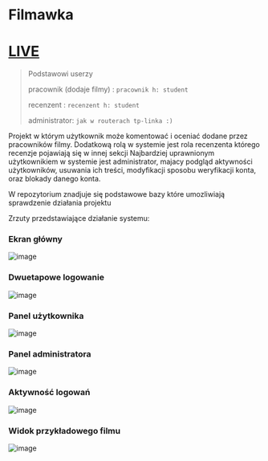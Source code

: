# Filmawka

# [LIVE](https://filmawka-php.herokuapp.com/)

>
> Podstawowi userzy
> 
> pracownik (dodaje filmy) : `pracownik h: student`
> 
> recenzent : `recenzent h: student`
> 
> administrator: `jak w routerach tp-linka :)`

Projekt w którym użytkownik może komentować i oceniać dodane przez pracowników filmy. Dodatkową rolą w systemie jest rola recenzenta którego recenzje pojawiają się w innej sekcji
Najbardziej uprawnionym użytkownikiem w systemie jest administrator, majacy podgląd aktywności użytkowników, usuwania ich treści, modyfikacji sposobu weryfikacji konta,
oraz blokady danego konta.

W repozytorium znadjuje się podstawowe bazy które umozliwiają sprawdzenie działania projektu

Zrzuty przedstawiające działanie systemu:


### Ekran główny
![image](https://user-images.githubusercontent.com/47278535/175502011-d44da44c-c545-4f66-bf8b-43667687724a.png)

### Dwuetapowe logowanie
![image](https://user-images.githubusercontent.com/47278535/175502189-e38f9afd-666e-415f-aab8-89116a07b1e2.png)

### Panel użytkownika
![image](https://user-images.githubusercontent.com/47278535/175502247-49509975-7ad3-4cd2-9d1c-0ff87eeb9c9d.png)

### Panel administratora
![image](https://user-images.githubusercontent.com/47278535/175502316-60548588-1496-45df-b8d8-ef952957d494.png)

### Aktywność logowań
![image](https://user-images.githubusercontent.com/47278535/175502362-4c15bb35-3392-4499-b279-202937939a5d.png)

### Widok przykładowego filmu
![image](https://user-images.githubusercontent.com/47278535/175502839-4fb8aaee-800f-4c62-ba2e-2e55f1c5561e.png)
